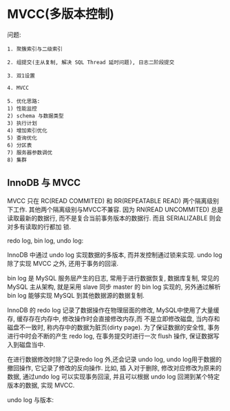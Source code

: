 # MVCC(多版本控制)

问题:

```
1. 聚簇索引与二级索引

2. 组提交(主从复制, 解决 SQL Thread 延时问题), 日志二阶段提交

3. 双1设置

4. MVCC

5. 优化思路:
1) 性能监控
2) schema 与数据类型
3) 执行计划
4) 增加索引优化
5) 查询优化
6) 分区表
7) 服务器参数调优
8) 集群
```


## InnoDB 与 MVCC

MVCC 只在 RC(READ COMMITED) 和 RR(REPEATABLE READ) 两个隔离级别下工作. 其他两个隔离级别与MVCC不兼容. 因为
RN(READ UNCOMMITED) 总是读取最新的数据行, 而不是复合当前事务版本的数据行. 而且 SERIALIZABLE 则会对多有读取的行都加
锁.

redo log, bin log, undo log:

InnoDB 中通过 undo log 实现数据的多版本, 而并发控制通过锁来实现.  undo log 除了实现 MVCC 之外, 还用于事务的回滚.

bin log 是 MySQL 服务层产生的日志, 常用于进行数据恢复, 数据库复制, 常见的 MySQL 主从架构, 就是采用 slave 同步 master
的 bin log 实现的, 另外通过解析 bin log 能够实现 MySQL 到其他数据源的数据复制.

InnoDB 的 redo log 记录了数据操作在物理层面的修改, MySQL中使用了大量缓存, 缓存存在内存中, 修改操作时会直接修改内存,而
不是立即修改磁盘, 当内存和磁盘不一致时, 称内存中的数据为脏页(dirty page). 为了保证数据的安全性, 事务进行中时会不断的产生
redo log, 在事务提交时进行一次 flush 操作, 保证数据写入到磁盘当中. 

在进行数据修改时除了记录redo log 外,还会记录 undo log, undo log用于数据的撤回操作, 它记录了修改的反向操作. 比如, 插
入对于删除, 修改对应修改为原来的数据, 通过undo log 可以实现事务回滚, 并且可以根据 undo log 回溯到某个特定版本的数据,
实现 MVCC.

undo log 与版本:












